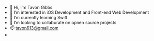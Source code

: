 - 👋 Hi, I’m Tavon Gibbs
- 👀 I’m interested in iOS Development and Front-end Web Development
- 🌱 I’m currently learning Swift
- 💞️ I’m looking to collaborate on opnen source projects
- 📫 tavon913@gmail.com
- 

<!---
TavonG/TavonG is a ✨ special ✨ repository because its `README.md` (this file) appears on your GitHub profile.
You can click the Preview link to take a look at your changes.
--->
